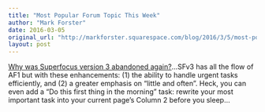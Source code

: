 ```yaml
---
title: "Most Popular Forum Topic This Week"
author: "Mark Forster"
date: 2016-03-05
original_url: "http://markforster.squarespace.com/blog/2016/3/5/most-popular-forum-topic-this-week.html"
layout: post
---
```


[Why was Superfocus version 3 abandoned again?](http://markforster.squarespace.com/forum/post/2579913)…SFv3 has all the flow of AF1 but with these enhancements: (1) the ability to handle urgent tasks efficiently, and (2) a greater emphasis on “little and often”. Heck, you can even add a “Do this first thing in the morning” task: rewrite your most important task into your current page’s Column 2 before you sleep…
